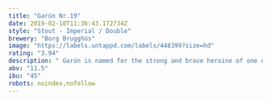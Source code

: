 ```yaml
---
title: "Garún Nr.19"
date: 2019-02-10T11:36:43.172734Z
style: "Stout - Imperial / Double"
brewery: "Borg Brugghús"
image: "https://labels.untappd.com/labels/448399?size=hd"
rating: "3.94"
description: " Garún is named for the strong and brave heroine of one of Iceland’s most popular folktales  The deacon of Dark River.  A tale of ghosts, undying love, and life triumphing over death told against the backdrop of elements essential to Iceland’s character: ice, snow, and flooding waters whirling dark and mysterious. The same elements that inspire this rich, intense, bold and swirlingly varied Icelandic stout. Garún is a dark aura of intense richness and haunting aroma with notes of chocolate, licorice and coffee."
abv: "11.5"
ibu: "45"
robots: noindex,nofollow
---
```

